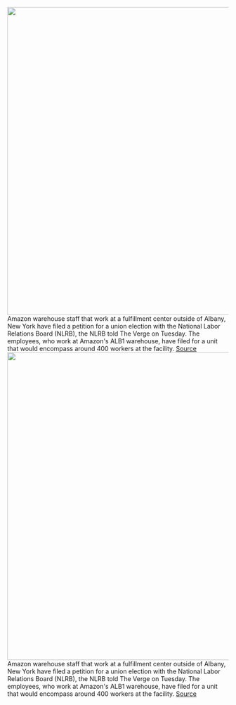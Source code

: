 <img src='https://cdn.vox-cdn.com/thumbor/3rzh6r2jIVc6nmkbTBtbNM3iuLY=/0x0:2040x1360/1200x800/filters:focal(857x517:1183x843)/cdn.vox-cdn.com/uploads/chorus_image/image/71250785/acastro_181114_1777_amazon_hq2_0004.0.jpg' width='700px' /><br/>
Amazon warehouse staff that work at a fulfillment center outside of Albany, New York have filed a petition for a union election with the National Labor Relations Board (NLRB), the NLRB told The Verge on Tuesday. The employees, who work at Amazon's ALB1 warehouse, have filed for a unit that would encompass around 400 workers at the facility.
<a href='https://www.theverge.com/2022/8/16/23308851/amazon-warehouse-workers-albany-union-petition-nlrb-alb1'> Source <a/><img src='https://cdn.vox-cdn.com/thumbor/3rzh6r2jIVc6nmkbTBtbNM3iuLY=/0x0:2040x1360/1200x800/filters:focal(857x517:1183x843)/cdn.vox-cdn.com/uploads/chorus_image/image/71250785/acastro_181114_1777_amazon_hq2_0004.0.jpg' width='700px' /><br/>
Amazon warehouse staff that work at a fulfillment center outside of Albany, New York have filed a petition for a union election with the National Labor Relations Board (NLRB), the NLRB told The Verge on Tuesday. The employees, who work at Amazon's ALB1 warehouse, have filed for a unit that would encompass around 400 workers at the facility.
<a href='https://www.theverge.com/2022/8/16/23308851/amazon-warehouse-workers-albany-union-petition-nlrb-alb1'> Source <a/>